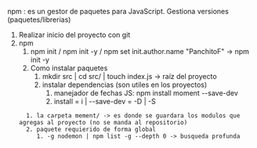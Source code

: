 npm : es un gestor de paquetes para JavaScript. Gestiona versiones (paquetes/librerias)
1. Realizar inicio del proyecto con git
2. npm
   1. npm init / npm init -y / npm set init.author.name "PanchitoF" -> npm init -y
   2. Como instalar paquetes
      1. mkdir src | cd src/ | touch index.js -> raíz del proyecto
      2. instalar dependencias (son utiles en los proyectos)
         1. manejador de fechas JS: npm install moment --save-dev
         2. install = i | --save-dev = -D | -S
   <!-- moment apartir de npm5 es requerida en los proyectos -->
   <!-- --save (paques necesarios para estar en producción) -dev (este documento solo es necesario en el entorno de desarrollo)-->
         1. la carpeta mement/ -> es donde se guardara los modulos que agregas al proyecto (no se manda al repositorio)
         2. paquete requierido de forma global
            1. -g nodemon | npm list -g --depth 0 -> busqueda profunda
